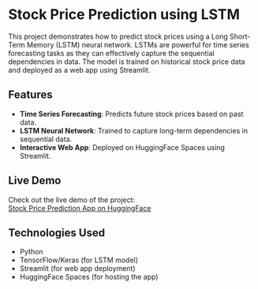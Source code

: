 # Stock Price Prediction using LSTM

This project demonstrates how to predict stock prices using a Long Short-Term Memory (LSTM) neural network. LSTMs are powerful for time series forecasting tasks as they can effectively capture the sequential dependencies in data. The model is trained on historical stock price data and deployed as a web app using Streamlit.

## Features

- **Time Series Forecasting**: Predicts future stock prices based on past data.
- **LSTM Neural Network**: Trained to capture long-term dependencies in sequential data.
- **Interactive Web App**: Deployed on HuggingFace Spaces using Streamlit.

## Live Demo

Check out the live demo of the project:  
[Stock Price Prediction App on HuggingFace](https://huggingface.co/spaces/zafermbilen/stock-price-prediction)

## Technologies Used

- Python
- TensorFlow/Keras (for LSTM model)
- Streamlit (for web app deployment)
- HuggingFace Spaces (for hosting the app)
